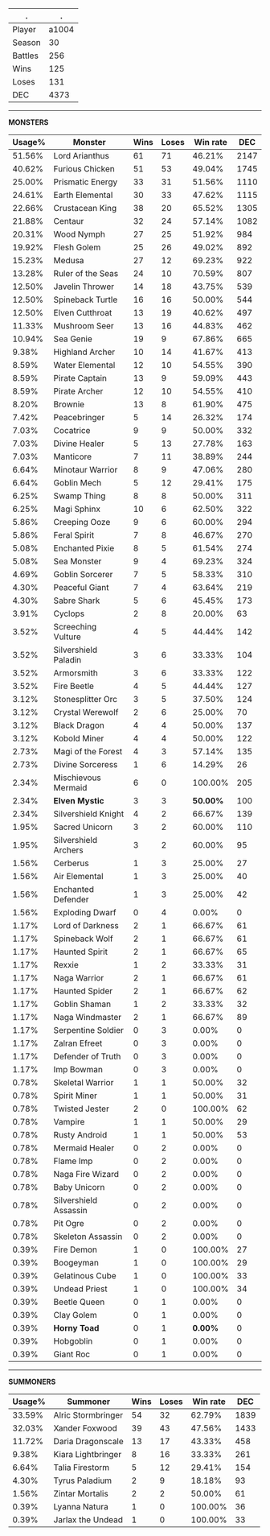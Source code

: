 .|.
|-|-
Player|a1004
Season|30
Battles|256
Wins|125
Loses|131
DEC|4373

---
**MONSTERS**

Usage%|Monster|Wins|Loses|Win rate|DEC|
-|-|-|-|-|-|
51.56%|Lord Arianthus|61|71|46.21%|2147|
40.62%|Furious Chicken|51|53|49.04%|1745|
25.00%|Prismatic Energy|33|31|51.56%|1110|
24.61%|Earth Elemental|30|33|47.62%|1115|
22.66%|Crustacean King|38|20|65.52%|1305|
21.88%|Centaur|32|24|57.14%|1082|
20.31%|Wood Nymph|27|25|51.92%|984|
19.92%|Flesh Golem|25|26|49.02%|892|
15.23%|Medusa|27|12|69.23%|922|
13.28%|Ruler of the Seas|24|10|70.59%|807|
12.50%|Javelin Thrower|14|18|43.75%|539|
12.50%|Spineback Turtle|16|16|50.00%|544|
12.50%|Elven Cutthroat|13|19|40.62%|497|
11.33%|Mushroom Seer|13|16|44.83%|462|
10.94%|Sea Genie|19|9|67.86%|665|
9.38%|Highland Archer|10|14|41.67%|413|
8.59%|Water Elemental|12|10|54.55%|390|
8.59%|Pirate Captain|13|9|59.09%|443|
8.59%|Pirate Archer|12|10|54.55%|410|
8.20%|Brownie|13|8|61.90%|475|
7.42%|Peacebringer|5|14|26.32%|174|
7.03%|Cocatrice|9|9|50.00%|332|
7.03%|Divine Healer|5|13|27.78%|163|
7.03%|Manticore|7|11|38.89%|244|
6.64%|Minotaur Warrior|8|9|47.06%|280|
6.64%|Goblin Mech|5|12|29.41%|175|
6.25%|Swamp Thing|8|8|50.00%|311|
6.25%|Magi Sphinx|10|6|62.50%|322|
5.86%|Creeping Ooze|9|6|60.00%|294|
5.86%|Feral Spirit|7|8|46.67%|270|
5.08%|Enchanted Pixie|8|5|61.54%|274|
5.08%|Sea Monster|9|4|69.23%|324|
4.69%|Goblin Sorcerer|7|5|58.33%|310|
4.30%|Peaceful Giant|7|4|63.64%|219|
4.30%|Sabre Shark|5|6|45.45%|173|
3.91%|Cyclops|2|8|20.00%|63|
3.52%|Screeching Vulture|4|5|44.44%|142|
3.52%|Silvershield Paladin|3|6|33.33%|104|
3.52%|Armorsmith|3|6|33.33%|122|
3.52%|Fire Beetle|4|5|44.44%|127|
3.12%|Stonesplitter Orc|3|5|37.50%|124|
3.12%|Crystal Werewolf|2|6|25.00%|70|
3.12%|Black Dragon|4|4|50.00%|137|
3.12%|Kobold Miner|4|4|50.00%|122|
2.73%|Magi of the Forest|4|3|57.14%|135|
2.73%|Divine Sorceress|1|6|14.29%|26|
2.34%|Mischievous Mermaid|6|0|100.00%|205|
2.34%|**Elven Mystic**|3|3|**50.00%**|100|
2.34%|Silvershield Knight|4|2|66.67%|139|
1.95%|Sacred Unicorn|3|2|60.00%|110|
1.95%|Silvershield Archers|3|2|60.00%|95|
1.56%|Cerberus|1|3|25.00%|27|
1.56%|Air Elemental|1|3|25.00%|40|
1.56%|Enchanted Defender|1|3|25.00%|42|
1.56%|Exploding Dwarf|0|4|0.00%|0|
1.17%|Lord of Darkness|2|1|66.67%|61|
1.17%|Spineback Wolf|2|1|66.67%|61|
1.17%|Haunted Spirit|2|1|66.67%|65|
1.17%|Rexxie|1|2|33.33%|31|
1.17%|Naga Warrior|2|1|66.67%|61|
1.17%|Haunted Spider|2|1|66.67%|62|
1.17%|Goblin Shaman|1|2|33.33%|32|
1.17%|Naga Windmaster|2|1|66.67%|89|
1.17%|Serpentine Soldier|0|3|0.00%|0|
1.17%|Zalran Efreet|0|3|0.00%|0|
1.17%|Defender of Truth|0|3|0.00%|0|
1.17%|Imp Bowman|0|3|0.00%|0|
0.78%|Skeletal Warrior|1|1|50.00%|32|
0.78%|Spirit Miner|1|1|50.00%|31|
0.78%|Twisted Jester|2|0|100.00%|62|
0.78%|Vampire|1|1|50.00%|29|
0.78%|Rusty Android|1|1|50.00%|53|
0.78%|Mermaid Healer|0|2|0.00%|0|
0.78%|Flame Imp|0|2|0.00%|0|
0.78%|Naga Fire Wizard|0|2|0.00%|0|
0.78%|Baby Unicorn|0|2|0.00%|0|
0.78%|Silvershield Assassin|0|2|0.00%|0|
0.78%|Pit Ogre|0|2|0.00%|0|
0.78%|Skeleton Assassin|0|2|0.00%|0|
0.39%|Fire Demon|1|0|100.00%|27|
0.39%|Boogeyman|1|0|100.00%|29|
0.39%|Gelatinous Cube|1|0|100.00%|33|
0.39%|Undead Priest|1|0|100.00%|34|
0.39%|Beetle Queen|0|1|0.00%|0|
0.39%|Clay Golem|0|1|0.00%|0|
0.39%|**Horny Toad**|0|1|**0.00%**|0|
0.39%|Hobgoblin|0|1|0.00%|0|
0.39%|Giant Roc|0|1|0.00%|0|

---
**SUMMONERS**

Usage%|Summoner|Wins|Loses|Win rate|DEC|
-|-|-|-|-|-|
33.59%|Alric Stormbringer|54|32|62.79%|1839|
32.03%|Xander Foxwood|39|43|47.56%|1433|
11.72%|Daria Dragonscale|13|17|43.33%|458|
9.38%|Kiara Lightbringer|8|16|33.33%|261|
6.64%|Talia Firestorm|5|12|29.41%|154|
4.30%|Tyrus Paladium|2|9|18.18%|93|
1.56%|Zintar Mortalis|2|2|50.00%|61|
0.39%|Lyanna Natura|1|0|100.00%|36|
0.39%|Jarlax the Undead|1|0|100.00%|33|
